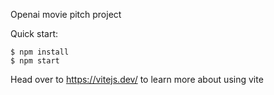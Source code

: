 Openai movie pitch project

Quick start:

```
$ npm install
$ npm start
````

Head over to https://vitejs.dev/ to learn more about using vite

